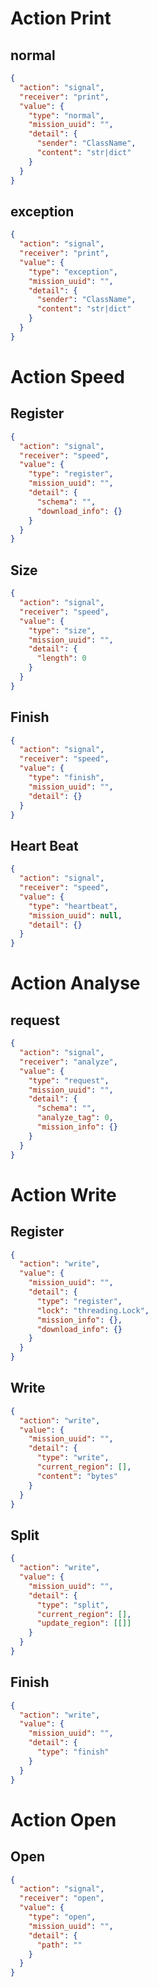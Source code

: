 # Action Print
## normal
```json
{
  "action": "signal",
  "receiver": "print",
  "value": {
    "type": "normal",
    "mission_uuid": "",
    "detail": {
      "sender": "ClassName",
      "content": "str|dict"
    }
  }
}
```

## exception
```json
{
  "action": "signal",
  "receiver": "print",
  "value": {
    "type": "exception",
    "mission_uuid": "",
    "detail": {
      "sender": "ClassName",
      "content": "str|dict"
    }
  }
}
```

# Action Speed
## Register
```json
{
  "action": "signal",
  "receiver": "speed",
  "value": {
    "type": "register",
    "mission_uuid": "",
    "detail": {
      "schema": "",
      "download_info": {}
    }
  }
}
```

## Size
```json
{
  "action": "signal",
  "receiver": "speed",
  "value": {
    "type": "size",
    "mission_uuid": "",
    "detail": {
      "length": 0
    }
  }
}
```

## Finish
```json
{
  "action": "signal",
  "receiver": "speed",
  "value": {
    "type": "finish",
    "mission_uuid": "",
    "detail": {}
  }
}
```

## Heart Beat
```json
{
  "action": "signal",
  "receiver": "speed",
  "value": {
    "type": "heartbeat",
    "mission_uuid": null,
    "detail": {}
  }
}
```

# Action Analyse
## request
```json
{
  "action": "signal",
  "receiver": "analyze",
  "value": {
    "type": "request",
    "mission_uuid": "",
    "detail": {
      "schema": "",
      "analyze_tag": 0,
      "mission_info": {}
    }
  }
}
```

# Action Write
## Register
```json
{
  "action": "write",
  "value": {
    "mission_uuid": "",
    "detail": {
      "type": "register",
      "lock": "threading.Lock",
      "mission_info": {},
      "download_info": {}
    }
  }
}
```

## Write
```json
{
  "action": "write",
  "value": {
    "mission_uuid": "",
    "detail": {
      "type": "write",
      "current_region": [],
      "content": "bytes"
    }
  }
}
```

## Split
```json
{
  "action": "write",
  "value": {
    "mission_uuid": "",
    "detail": {
      "type": "split",
      "current_region": [],
      "update_region": [[]]
    }
  }
}
```

## Finish
```json
{
  "action": "write",
  "value": {
    "mission_uuid": "",
    "detail": {
      "type": "finish"
    }
  }
}
```

# Action Open
## Open
```json
{
  "action": "signal",
  "receiver": "open",
  "value": {
    "type": "open",
    "mission_uuid": "",
    "detail": {
      "path": ""
    }
  }
}
```
